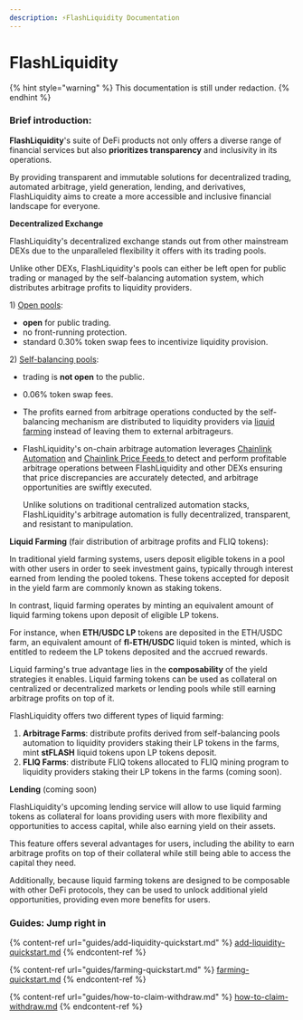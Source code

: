 ```yaml
---
description: ⚡FlashLiquidity Documentation
---
```


# FlashLiquidity

{% hint style="warning" %}
This documentation is still under redaction.
{% endhint %}

### Brief introduction:

**FlashLiquidity**'s suite of DeFi products not only offers a diverse range of financial services but also **prioritizes transparency** and inclusivity in its operations.&#x20;

By providing transparent and immutable solutions for decentralized trading, automated arbitrage, yield generation, lending, and derivatives, FlashLiquidity aims to create a more accessible and inclusive financial landscape for everyone.&#x20;

**Decentralized Exchange**

FlashLiquidity's decentralized exchange stands out from other mainstream DEXs due to the unparalleled flexibility it offers with its trading pools.&#x20;

Unlike other DEXs, FlashLiquidity's pools can either be left open for public trading or managed by the self-balancing automation system, which distributes arbitrage profits to liquidity providers.&#x20;

1\) [Open pools](ecosystem/open-pools.md):&#x20;

* **open** for public trading.
* no front-running protection.
* standard 0.30% token swap fees to incentivize liquidity provision.

2\) [Self-balancing pools](ecosystem/self-balancing-pools.md):&#x20;

* trading is **not open** to the public.
* 0.06% token swap fees.
* The profits earned from arbitrage operations conducted by the self-balancing mechanism are distributed to liquidity providers via [liquid farming](ecosystem/liquid-farming/) instead of leaving them to external arbitrageurs.
*   FlashLiquidity's on-chain arbitrage automation leverages [Chainlink Automation](https://automation.chain.link) and [Chainlink Price Feeds ](https://data.chain.link/)to detect and perform profitable arbitrage operations between FlashLiquidity and other DEXs ensuring that price discrepancies are accurately detected, and arbitrage opportunities are swiftly executed.

    Unlike solutions on traditional centralized automation stacks, FlashLiquidity's arbitrage automation is fully decentralized, transparent, and resistant to manipulation.

**Liquid Farming** (fair distribution of arbitrage profits and FLIQ tokens):

In traditional yield farming systems, users deposit eligible tokens in a pool with other users in order to seek investment gains, typically through interest earned from lending the pooled tokens. These tokens accepted for deposit in the yield farm are commonly known as staking tokens.

In contrast, liquid farming operates by minting an equivalent amount of liquid farming tokens upon deposit of eligible LP tokens.&#x20;

For instance, when **ETH/USDC LP** tokens are deposited in the ETH/USDC farm, an equivalent amount of **fl-ETH/USDC** liquid token is minted, which is entitled to redeem the LP tokens deposited and the accrued rewards.

Liquid farming's true advantage lies in the **composability** of the yield strategies it enables. Liquid farming tokens can be used as collateral on centralized or decentralized markets or lending pools while still earning arbitrage profits on top of it.&#x20;

FlashLiquidity offers two different types of liquid farming:

1. **Arbitrage Farms**: distribute profits derived from self-balancing pools automation to liquidity providers staking their LP tokens in the farms, mint **stFLASH** liquid tokens upon LP tokens deposit.
2. **FLIQ Farms**: distribute FLIQ tokens allocated to FLIQ mining program to liquidity providers staking their LP tokens in the farms (coming soon).

**Lending** (coming soon)

FlashLiquidity's upcoming lending service will allow to use liquid farming tokens as collateral for loans providing users with more flexibility and opportunities to access capital, while also earning yield on their assets.&#x20;

This feature offers several advantages for users, including the ability to earn arbitrage profits on top of their collateral while still being able to access the capital they need.&#x20;

Additionally, because liquid farming tokens are designed to be composable with other DeFi protocols, they can be used to unlock additional yield opportunities, providing even more benefits for users.

### Guides: Jump right in

{% content-ref url="guides/add-liquidity-quickstart.md" %}
[add-liquidity-quickstart.md](guides/add-liquidity-quickstart.md)
{% endcontent-ref %}

{% content-ref url="guides/farming-quickstart.md" %}
[farming-quickstart.md](guides/farming-quickstart.md)
{% endcontent-ref %}

{% content-ref url="guides/how-to-claim-withdraw.md" %}
[how-to-claim-withdraw.md](guides/how-to-claim-withdraw.md)
{% endcontent-ref %}
